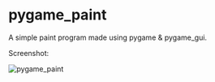 # pygame_paint
A simple paint program made using pygame &amp; pygame_gui.

Screenshot:

![pygame_paint](https://user-images.githubusercontent.com/13382426/79631343-b60ea000-8150-11ea-8ddf-cbd4d835962c.png)
